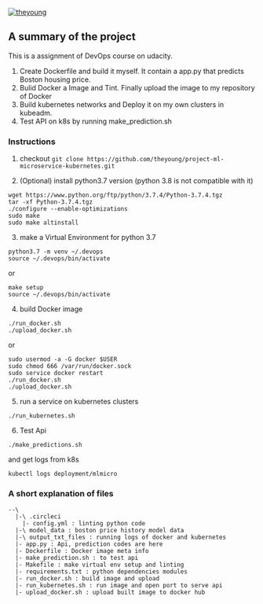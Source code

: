 [![theyoung](https://circleci.com/gh/theyoung/project-ml-microservice-kubernetes/tree/circleci-project-setup.svg?style=svg)](https://app.circleci.com/pipelines/github/theyoung/project-ml-microservice-kubernetes?branch=circleci-project-setup)

## A summary of the project
This is a assignment of DevOps course on udacity.

1. Create Dockerfile and build it myself. It contain a app.py that predicts Boston housing price.
2. Bulid Docker a Image and Tint. Finally upload the image to my repository of Docker
3. Build kubernetes networks and Deploy it on my own clusters in kubeadm.
4. Test API on k8s by running make_prediction.sh

### Instructions

1. checkout 
`git clone https://github.com/theyoung/project-ml-microservice-kubernetes.git`

2. (Optional) install python3.7 version (python 3.8 is not compatible with it)
```
wget https://www.python.org/ftp/python/3.7.4/Python-3.7.4.tgz
tar -xf Python-3.7.4.tgz
./configure --enable-optimizations
sudo make
sudo make altinstall
```

3. make a Virtual Environment for python 3.7
```
python3.7 -m venv ~/.devops
source ~/.devops/bin/activate
```
or
```
make setup
source ~/.devops/bin/activate
```

4. build Docker image
```
./run_docker.sh
./upload_docker.sh
```
or
```
sudo usermod -a -G docker $USER
sudo chmod 666 /var/run/docker.sock 
sudo service docker restart
./run_docker.sh
./upload_docker.sh
```

5. run a service on kubernetes clusters
```
./run_kubernetes.sh
```

6. Test Api
```
./make_predictions.sh
```
and get logs from k8s
```
kubectl logs deployment/mlmicro
```

### A short explanation of files
```
--\
  |-\ .circleci
    |- config.yml : linting python code
  |-\ model_data : boston price history model data
  |-\ output_txt_files : running logs of docker and kubernetes
  |- app.py : Api, prediction codes are here
  |- Dockerfile : Docker image meta info
  |- make_prediction.sh : to test api
  |- Makefile : make virtual env setup and linting
  |- requirements.txt : python dependencies modules
  |- run_docker.sh : build image and upload
  |- run_kubernetes.sh : run image and open port to serve api
  |- upload_docker.sh : upload built image to docker hub
```